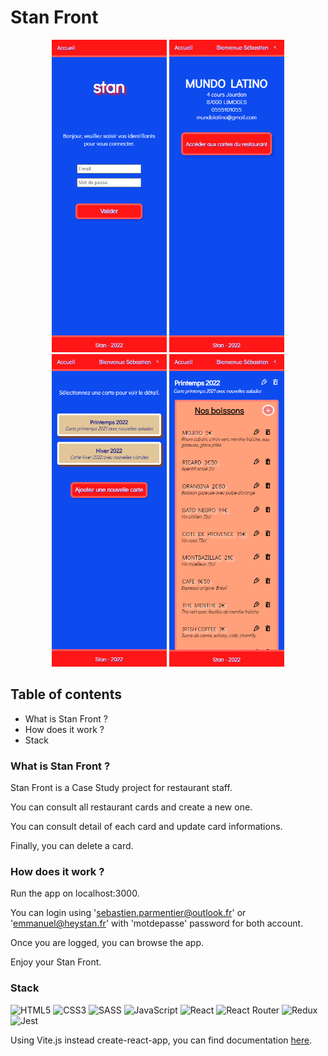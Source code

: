 # Stan Front


<div align="center">
  <img src="documents/Home-connect.PNG" height=500px>
  <img src="documents/Home-connected.PNG" height=500px>
  <img src="documents/All-cards.PNG" height=500px>
  <img src="documents/Card-detail.PNG" height=500px>
</div>
  
## Table of contents

* What is Stan Front ?
* How does it work ?
* Stack

### What is Stan Front ?

Stan Front is a Case Study project for restaurant staff.  

You can consult all restaurant cards and create a new one.  

You can consult detail of each card and update card informations.  

Finally, you can delete a card.

### How does it work ?

Run the app on localhost:3000.

You can login using 'sebastien.parmentier@outlook.fr' or 'emmanuel@heystan.fr' with 'motdepasse' password for both account.

Once you are logged, you can browse the app.

Enjoy your Stan Front.

### Stack

![HTML5](https://img.shields.io/badge/html5-%23E34F26.svg?style=for-the-badge&logo=html5&logoColor=white)
![CSS3](https://img.shields.io/badge/css3-%231572B6.svg?style=for-the-badge&logo=css3&logoColor=white)
![SASS](https://img.shields.io/badge/SASS-hotpink.svg?style=for-the-badge&logo=SASS&logoColor=white)
![JavaScript](https://img.shields.io/badge/javascript-%23323330.svg?style=for-the-badge&logo=javascript&logoColor=%23F7DF1E)
![React](https://img.shields.io/badge/react-%2320232a.svg?style=for-the-badge&logo=react&logoColor=%2361DAFB)
![React Router](https://img.shields.io/badge/React_Router-CA4245?style=for-the-badge&logo=react-router&logoColor=white)
![Redux](https://img.shields.io/badge/redux-%23593d88.svg?style=for-the-badge&logo=redux&logoColor=white)
![Jest](https://img.shields.io/badge/-jest-%23C21325?style=for-the-badge&logo=jest&logoColor=white)

Using Vite.js instead create-react-app, you can find documentation <a href="https://vitejs.dev" target="_blank">here</a>.
